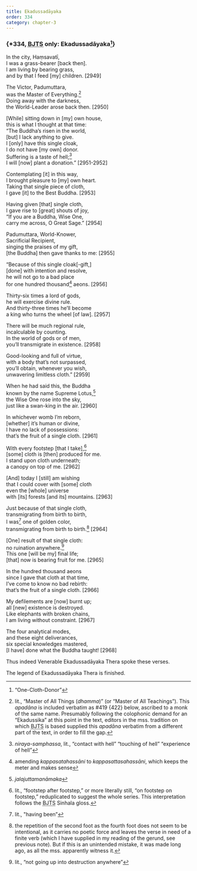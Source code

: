 ```yaml
---
title: Ekadussadāyaka
order: 334
category: chapter-3
---
```


### {\*334, <abbr title="Buddha Jayanthi Tripitaka Series">BJTS</abbr> only: Ekadussadāyaka[^1]}

In the city, Haṃsavatī,  
I was a grass-bearer \[back then\].  
I am living by bearing grass,  
and by that I feed \[my\] children. \[2949\]

The Victor, Padumuttara,  
was the Master of Everything.[^2]  
Doing away with the darkness,  
the World-Leader arose back then. \[2950\]

\[While\] sitting down in \[my\] own house,  
this is what I thought at that time:  
“The Buddha’s risen in the world,  
\[but\] I lack anything to give.  
I \[only\] have this single cloak,  
I do not have \[my own\] donor.  
Suffering is a taste of hell;[^3]  
I will \[now\] plant a donation.” \[2951-2952\]

Contemplating \[it\] in this way,  
I brought pleasure to \[my\] own heart.  
Taking that single piece of cloth,  
I gave \[it\] to the Best Buddha. \[2953\]

Having given \[that\] single cloth,  
I gave rise to \[great\] shouts of joy,  
“If you are a Buddha, Wise One,  
carry me across, O Great Sage.” \[2954\]

Padumuttara, World-Knower,  
Sacrificial Recipient,  
singing the praises of my gift,  
\[the Buddha\] then gave thanks to me: \[2955\]

“Because of this single cloak\[-gift,\]  
\[done\] with intention and resolve,  
he will not go to a bad place  
for one hundred thousand[^4] aeons. \[2956\]

Thirty-six times a lord of gods,  
he will exercise divine rule.  
And thirty-three times he’ll become  
a king who turns the wheel \[of law\]. \[2957\]

There will be much regional rule,  
incalculable by counting.  
In the world of gods or of men,  
you’ll transmigrate in existence. \[2958\]

Good-looking and full of virtue,  
with a body that’s not surpassed,  
you’ll obtain, whenever you wish,  
unwavering limitless cloth.” \[2959\]

When he had said this, the Buddha  
known by the name Supreme Lotus,[^5]  
the Wise One rose into the sky,  
just like a swan-king in the air. \[2960\]

In whichever womb I’m reborn,  
\[whether\] it’s human or divine,  
I have no lack of possessions:  
that’s the fruit of a single cloth. \[2961\]

With every footstep \[that I take\],[^6]  
\[some\] cloth is \[then\] produced for me.  
I stand upon cloth underneath;  
a canopy on top of me. \[2962\]

\[And\] today I \[still\] am wishing  
that I could cover with \[some\] cloth  
even the \[whole\] universe  
with \[its\] forests \[and its\] mountains. \[2963\]

Just because of that single cloth,  
transmigrating from birth to birth,  
I was[^7] one of golden color,  
transmigrating from birth to birth.[^8] \[2964\]

\[One\] result of that single cloth:  
no ruination anywhere.[^9]  
This one \[will be my\] final life;  
\[that\] now is bearing fruit for me. \[2965\]

In the hundred thousand aeons  
since I gave that cloth at that time,  
I’ve come to know no bad rebirth:  
that’s the fruit of a single cloth. \[2966\]

My defilements are \[now\] burnt up;  
all \[new\] existence is destroyed.  
Like elephants with broken chains,  
I am living without constraint. \[2967\]

The four analytical modes,  
and these eight deliverances,  
six special knowledges mastered,  
\[I have\] done what the Buddha taught! \[2968\]

Thus indeed Venerable Ekadussadāyaka Thera spoke these verses.

The legend of Ekadussadāyaka Thera is finished.

[^1]: “One-Cloth-Donor”

[^2]: lit., “Master of All Things (*dhamma*)” (or “Master of All Teachings”). This *apadāna* is included verbatim as \#419 {422} below, ascribed to a monk of the same name. Presumably following the colophonic demand for an “Ekadussika” at this point in the text, editors in the mss. tradition on which <abbr title="Buddha Jayanthi Tripitaka Series">BJTS</abbr> is based supplied this *apadāna* verbatim from a different part of the text, in order to fill the gap.

[^3]: *niraya-samphassa*, lit., “contact with hell” “touching of hell” “experience of hell”

[^4]: amending *kappasatahassāni* to *kappasattasahassāni*, which keeps the meter and makes sense

[^5]: *jalajuttamanāmaka*

[^6]: lit., “footstep after footstep,” or more literally still, “on footstep on footstep,” reduplicated to suggest the whole series. This interpretation follows the <abbr title="Buddha Jayanthi Tripitaka Series">BJTS</abbr> Sinhala gloss.

[^7]: lit., "having been”

[^8]: the repetition of the second foot as the fourth foot does not seem to be intentional, as it carries no poetic force and leaves the verse in need of a finite verb (which I have supplied in my reading of the gerund, see previous note). But if this is an unintended mistake, it was made long ago, as all the mss. apparently witness it.

[^9]: lit., “not going up into destruction anywhere”
